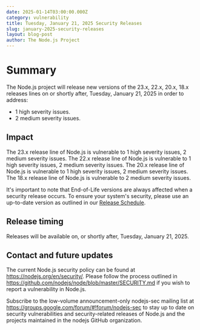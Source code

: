 ```yaml
---
date: 2025-01-14T03:00:00.000Z
category: vulnerability
title: Tuesday, January 21, 2025 Security Releases
slug: january-2025-security-releases
layout: blog-post
author: The Node.js Project
---
```


# Summary

The Node.js project will release new versions of the 23.x, 22.x, 20.x, 18.x
releases lines on or shortly after, Tuesday, January 21, 2025 in order to address:

- 1 high severity issues.
- 2 medium severity issues.

## Impact

The 23.x release line of Node.js is vulnerable to 1 high severity issues, 2 medium severity issues.
The 22.x release line of Node.js is vulnerable to 1 high severity issues, 2 medium severity issues.
The 20.x release line of Node.js is vulnerable to 1 high severity issues, 2 medium severity issues.
The 18.x release line of Node.js is vulnerable to 2 medium severity issues.

It's important to note that End-of-Life versions are always affected when a security release occurs.
To ensure your system's security, please use an up-to-date version as outlined in our
[Release Schedule](https://github.com/nodejs/release#release-schedule).

## Release timing

Releases will be available on, or shortly after, Tuesday, January 21, 2025.

## Contact and future updates

The current Node.js security policy can be found at <https://nodejs.org/en/security/>.
Please follow the process outlined in <https://github.com/nodejs/node/blob/master/SECURITY.md> if you wish to report a vulnerability in Node.js.

Subscribe to the low-volume announcement-only nodejs-sec mailing list at <https://groups.google.com/forum/#!forum/nodejs-sec> to stay up to date on security vulnerabilities and security-related releases of Node.js and the projects maintained in the nodejs GitHub organization.
